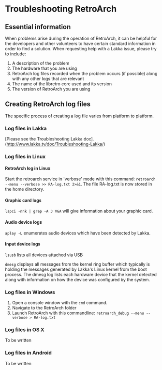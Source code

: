 # Troubleshooting RetroArch

## Essential information

When problems arise during the operation of RetroArch, it can be helpful for the developers and other volunteers to have certain standard information in order to find a solution. When requesting help with a Lakka issue, please try to include:

1. A description of the problem
2. The hardware that you are using
3. RetroArch log files recorded when the problem occurs (if possible) along with any other logs that are relevant
4. The name of the libretro core used and its version
5. The version of RetroArch you are using

## Creating RetroArch log files

The specific process of creating a log file varies from platform to platform.

### Log files in Lakka
[Please see the Troubleshooting Lakka doc].(http://www.lakka.tv/doc/Troubleshooting-Lakka/)

### Log files in Linux

#### RetroArch log in Linux
Start the retroarch service in 'verbose' mode with this command: `retroarch --menu --verbose >> RA-log.txt 2>&1`. The file RA-log.txt is now stored in the home directory.

#### Graphic card logs

`lspci -nnk | grep -A 3 VGA` will give information about your graphic card.

#### Audio device logs

`aplay -L` enumerates audio devices which have been detected by Lakka.

#### Input device logs

`lsusb` lists all devices attached via USB

`dmesg` displays all messages from the kernel ring buffer which typically is holding the messages generated by Lakka's Linux kernel from the boot process. The dmesg log lists each hardware device that the kernel detected along with information on how the device was configured by the system.

### Log files in Windows

1. Open a console window with the `cmd` command. 
2. Navigate to the RetroArch folder
3. Launch RetroArch with this commandline: `retroarch_debug --menu --verbose > RA-log.txt`

### Log files in OS X

To be written

### Log files in Android

To be written
